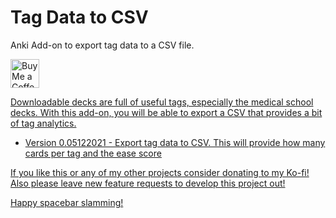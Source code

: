# Tag Data to CSV
Anki Add-on to export tag data to a CSV file.

<a href='https://ko-fi.com/mbrockman1' target='_blank'><img height='35' style='border:0px;height:46px;' src='https://az743702.vo.msecnd.net/cdn/kofi3.png?v=0' border='0' alt='Buy Me a Coffee at ko-fi.com' />

Downloadable decks are full of useful tags, especially the medical school decks. With this add-on, you will be able to export a CSV that provides a bit of tag analytics.

* Version 0.05122021 - Export tag data to CSV. This will provide how many cards per tag and the ease score

If you like this or any of my other projects consider donating to my Ko-fi! Also please leave new feature requests to develop this project out!

Happy spacebar slamming!
